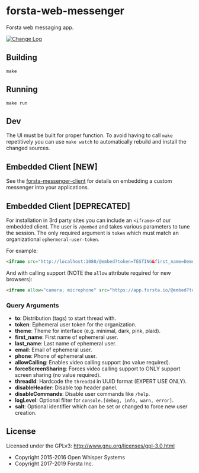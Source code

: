 forsta-web-messenger
========
Forsta web messaging app.

[![Change Log](https://img.shields.io/badge/change-log-blue.svg)](https://github.com/ForstaLabs/relay-web-app/blob/master/CHANGELOG.md)


Building
--------

    make


Running
--------

    make run


Dev
--------
The UI must be built for proper function.  To avoid having to call `make` 
repetitively you can use `make watch` to automatically rebuild and install
the changed sources.


Embedded Client [NEW]
--------
See the [forsta-messenger-client](https://github.com/ForstaLabs/forsta-messenger-client)
for details on embedding a custom messenger into your applications.


Embedded Client [DEPRECATED]
--------
For installation in 3rd party sites you can include an `<iframe>` of our embedded client.
The user is `/@embed` and takes various parameters to tune the session.  The only
required argument is `token` which must match an organizational `ephermeral-user-token`.

For example:
```html
<iframe src="http://localhost:1080/@embed?token=TESTING&first_name=Demo&email=foo@bar.com&to=@support:forsta.io"></iframe>
```

And with calling support (NOTE the `allow` attribute required for new browsers):
```html
<iframe allow="camera; microphone" src="https://app.forsta.io/@embed?token=TESTING&allowCalling"></iframe>
```


### Query Arguments
 * **to**: Distribution (tags) to start thread with.
 * **token**: Ephemeral user token for the organization.
 * **theme**: Theme for interface (e.g. minimal, dark, pink, plaid).
 * **first_name**: First name of ephemeral user.
 * **last_name**: Last name of ephemeral user.
 * **email**: Email of ephemeral user.
 * **phone**: Phone of ephemeral user.
 * **allowCalling**: Enables video calling support (no value required).
 * **forceScreenSharing**: Forces video calling support to ONLY support screen sharing (no value required).
 * **threadId**: Hardcode the `threadId` in UUID format (EXPERT USE ONLY).
 * **disableHeader**: Disable top header panel.
 * **disableCommands**: Disable user commands like `/help`.
 * **logLevel**: Optional filter for `console.[debug, info, warn, error]`.
 * **salt**: Optional identifier which can be set or changed to force new user creation.


License
--------
Licensed under the GPLv3: http://www.gnu.org/licenses/gpl-3.0.html

* Copyright 2015-2016 Open Whisper Systems
* Copyright 2017-2019 Forsta Inc.
